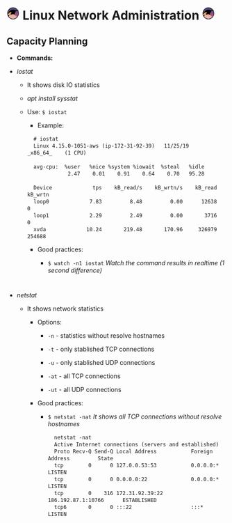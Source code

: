 # <img src="images/gnu-linux.png" width="30px"> Linux Network Administration <img src="images/gnu-linux.png" width="30px">

## Capacity Planning

- **Commands:**

- _iostat_

  - It shows disk IO statistics

  - _apt install sysstat_

  - Use: `$ iostat`

    - Example:

    ```
      # iostat
      Linux 4.15.0-1051-aws (ip-172-31-92-39) 	11/25/19 	_x86_64_	(1 CPU)

      avg-cpu:  %user   %nice %system %iowait  %steal   %idle
                 2.47    0.01    0.91    0.64    0.70   95.28

      Device             tps    kB_read/s    kB_wrtn/s    kB_read    kB_wrtn
      loop0             7.83         8.48         0.00      12638          0
      loop1             2.29         2.49         0.00       3716          0
      xvda             10.24       219.48       170.96     326979     254688
    ```

    - Good practices:

      - `$ watch -n1 iostat` _Watch the command results in realtime (1 second difference)_

#

  - _netstat_

    - It shows network statistics

      - Options:

        - `-n` - statistics without resolve hostnames

        - `-t` - only stablished TCP connections

        - `-u` - only stablished UDP connections

        - `-at` - all TCP connections

        - `-ut` - all UDP connections

      - Good practices:

        - `$ netstat -nat` _It shows all TCP connections without resolve hostnames_

          ```
            netstat -nat
            Active Internet connections (servers and established)
            Proto Recv-Q Send-Q Local Address           Foreign Address         State
            tcp        0      0 127.0.0.53:53           0.0.0.0:*               LISTEN
            tcp        0      0 0.0.0.0:22              0.0.0.0:*               LISTEN
            tcp        0    316 172.31.92.39:22         186.192.87.1:10766      ESTABLISHED
            tcp6       0      0 :::22                   :::*                    LISTEN
          ```

#

            
